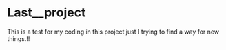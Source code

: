 # Last__project
This is a test for my coding
in this project just I trying to find a way for new things.!!
